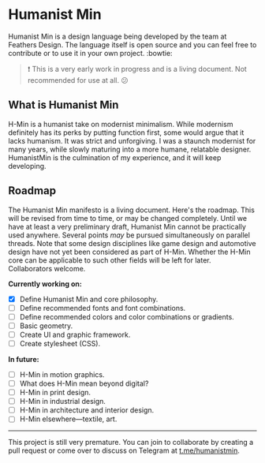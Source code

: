 # Humanist Min

Humanist Min is a design language being developed by the team at Feathers Design. The language itself is open source and you can feel free to contribute or to use it in your own project. :bowtie:

> :exclamation: This is a very early work in progress and is a living document. Not recommended for use at all. :confused:

## What is Humanist Min

H-Min is a humanist take on modernist minimalism. While modernism definitely has its perks by putting function first, some would argue that it lacks humanism. It was strict and unforgiving. I was a staunch modernist for many years, while slowly maturing into a more humane, relatable designer. HumanistMin is the culmination of my experience, and it will keep developing.

## Roadmap

The Humanist Min manifesto is a living document. Here's the roadmap. This will be revised from time to time, or may be changed completely. Until we have at least a very preliminary draft, Humanist Min cannot be practically used anywhere. Several points *may* be pursued simultaneously on parallel threads. Note that some design disciplines like game design and automotive design have not yet been considered as part of H-Min. Whether the H-Min core can be applicable to such other fields will be left for later. Collaborators welcome.

**Currently working on:**

- [x] Define Humanist Min and core philosophy.
- [ ] Define recommended fonts and font combinations.
- [ ] Define recommended colors and color combinations or gradients.
- [ ] Basic geometry.
- [ ] Create UI and graphic framework.
- [ ] Create stylesheet (CSS).

**In future:**

- [ ] H-Min in motion graphics.
- [ ] What does H-Min mean beyond digital?
- [ ] H-Min in print design.
- [ ] H-Min in industrial design.
- [ ] H-Min in architecture and interior design.
- [ ] H-Min elsewhere—textile, art.

---
This project is still very premature. You can join to collaborate by creating a pull request or come over to discuss on Telegram at [t.me/humanistmin](https://t.me/humanistmin).
